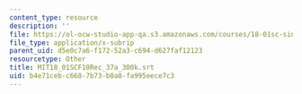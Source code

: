 ```yaml
---
content_type: resource
description: ''
file: https://ol-ocw-studio-app-qa.s3.amazonaws.com/courses/18-01sc-single-variable-calculus-fall-2010/b4e71cebc6687b73b0a8fa995eece7c3_MIT18_01SCF10Rec_37a_300k.srt
file_type: application/x-subrip
parent_uid: d5e0c7a6-f172-52a3-c694-d627faf12123
resourcetype: Other
title: MIT18_01SCF10Rec_37a_300k.srt
uid: b4e71ceb-c668-7b73-b0a8-fa995eece7c3
---
```

